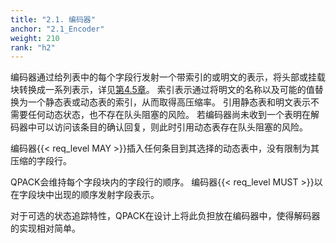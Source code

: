 ```yaml
---
title: "2.1. 编码器"
anchor: "2.1_Encoder"
weight: 210
rank: "h2"
---
```


编码器通过给列表中的每个字段行发射一个带索引的或明文的表示，将头部或挂载块转换成一系列表示，详见[第4.5章]()。
索引表示通过将明文的名称以及可能的值替换为一个静态表或动态表的索引，从而取得高压缩率。
引用静态表和明文表示不需要任何动态状态，也不存在队头阻塞的风险。
若编码器尚未收到一个表明在解码器中可以访问该条目的确认回复，则此时引用动态表存在队头阻塞的风险。

编码器{{< req_level MAY >}}插入任何条目到其选择的动态表中，没有限制为其压缩的字段行。

QPACK会维持每个字段块内的字段行的顺序。
编码器{{< req_level MUST >}}以在字段块中出现的顺序发射字段表示。

对于可选的状态追踪特性，QPACK在设计上将此负担放在编码器中，使得解码器的实现相对简单。

